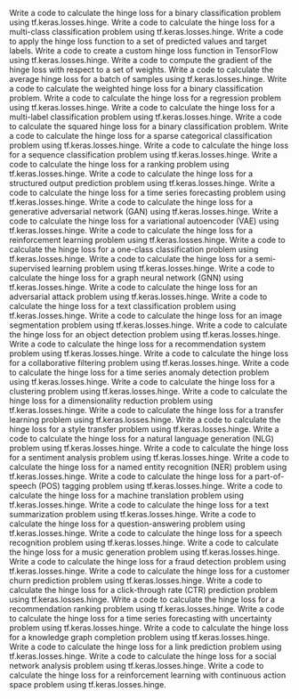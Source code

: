 Write a code to calculate the hinge loss for a binary classification problem using tf.keras.losses.hinge.
Write a code to calculate the hinge loss for a multi-class classification problem using tf.keras.losses.hinge.
Write a code to apply the hinge loss function to a set of predicted values and target labels.
Write a code to create a custom hinge loss function in TensorFlow using tf.keras.losses.hinge.
Write a code to compute the gradient of the hinge loss with respect to a set of weights.
Write a code to calculate the average hinge loss for a batch of samples using tf.keras.losses.hinge.
Write a code to calculate the weighted hinge loss for a binary classification problem.
Write a code to calculate the hinge loss for a regression problem using tf.keras.losses.hinge.
Write a code to calculate the hinge loss for a multi-label classification problem using tf.keras.losses.hinge.
Write a code to calculate the squared hinge loss for a binary classification problem.
Write a code to calculate the hinge loss for a sparse categorical classification problem using tf.keras.losses.hinge.
Write a code to calculate the hinge loss for a sequence classification problem using tf.keras.losses.hinge.
Write a code to calculate the hinge loss for a ranking problem using tf.keras.losses.hinge.
Write a code to calculate the hinge loss for a structured output prediction problem using tf.keras.losses.hinge.
Write a code to calculate the hinge loss for a time series forecasting problem using tf.keras.losses.hinge.
Write a code to calculate the hinge loss for a generative adversarial network (GAN) using tf.keras.losses.hinge.
Write a code to calculate the hinge loss for a variational autoencoder (VAE) using tf.keras.losses.hinge.
Write a code to calculate the hinge loss for a reinforcement learning problem using tf.keras.losses.hinge.
Write a code to calculate the hinge loss for a one-class classification problem using tf.keras.losses.hinge.
Write a code to calculate the hinge loss for a semi-supervised learning problem using tf.keras.losses.hinge.
Write a code to calculate the hinge loss for a graph neural network (GNN) using tf.keras.losses.hinge.
Write a code to calculate the hinge loss for an adversarial attack problem using tf.keras.losses.hinge.
Write a code to calculate the hinge loss for a text classification problem using tf.keras.losses.hinge.
Write a code to calculate the hinge loss for an image segmentation problem using tf.keras.losses.hinge.
Write a code to calculate the hinge loss for an object detection problem using tf.keras.losses.hinge.
Write a code to calculate the hinge loss for a recommendation system problem using tf.keras.losses.hinge.
Write a code to calculate the hinge loss for a collaborative filtering problem using tf.keras.losses.hinge.
Write a code to calculate the hinge loss for a time series anomaly detection problem using tf.keras.losses.hinge.
Write a code to calculate the hinge loss for a clustering problem using tf.keras.losses.hinge.
Write a code to calculate the hinge loss for a dimensionality reduction problem using tf.keras.losses.hinge.
Write a code to calculate the hinge loss for a transfer learning problem using tf.keras.losses.hinge.
Write a code to calculate the hinge loss for a style transfer problem using tf.keras.losses.hinge.
Write a code to calculate the hinge loss for a natural language generation (NLG) problem using tf.keras.losses.hinge.
Write a code to calculate the hinge loss for a sentiment analysis problem using tf.keras.losses.hinge.
Write a code to calculate the hinge loss for a named entity recognition (NER) problem using tf.keras.losses.hinge.
Write a code to calculate the hinge loss for a part-of-speech (POS) tagging problem using tf.keras.losses.hinge.
Write a code to calculate the hinge loss for a machine translation problem using tf.keras.losses.hinge.
Write a code to calculate the hinge loss for a text summarization problem using tf.keras.losses.hinge.
Write a code to calculate the hinge loss for a question-answering problem using tf.keras.losses.hinge.
Write a code to calculate the hinge loss for a speech recognition problem using tf.keras.losses.hinge.
Write a code to calculate the hinge loss for a music generation problem using tf.keras.losses.hinge.
Write a code to calculate the hinge loss for a fraud detection problem using tf.keras.losses.hinge.
Write a code to calculate the hinge loss for a customer churn prediction problem using tf.keras.losses.hinge.
Write a code to calculate the hinge loss for a click-through rate (CTR) prediction problem using tf.keras.losses.hinge.
Write a code to calculate the hinge loss for a recommendation ranking problem using tf.keras.losses.hinge.
Write a code to calculate the hinge loss for a time series forecasting with uncertainty problem using tf.keras.losses.hinge.
Write a code to calculate the hinge loss for a knowledge graph completion problem using tf.keras.losses.hinge.
Write a code to calculate the hinge loss for a link prediction problem using tf.keras.losses.hinge.
Write a code to calculate the hinge loss for a social network analysis problem using tf.keras.losses.hinge.
Write a code to calculate the hinge loss for a reinforcement learning with continuous action space problem using tf.keras.losses.hinge.